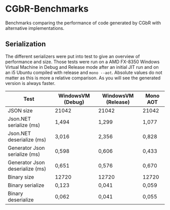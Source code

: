 # CGbR-Benchmarks
Benchmarks comparing the performance of code generated by CGbR with alternative implementations. 

## Serialization
The different serializers were put into test to give an overview of performance and size. Those tests were run on a AMD FX-8350 Windows Virtual Machine in Debug and Release mode after an initial JIT run and on an i5 Ubuntu compiled with release and `mono --aot`. Absolute values do not matter as this is more a relative comparison. As you will see the generated version is always faster.

| Test | WindowsVM (Debug) | WindowsVM (Release) | Mono AOT |
| ---- | ---------------- | ------------------ | --------- |
| JSON size | 21042 | 21042 | 21042 |
| Json.NET serialize (ms) | 1,494 | 1,299 | 1,077 |
| Json.NET deserialize (ms) | 3,016 | 2,356 | 0,828 |
| Generator Json serialize (ms) | 0,598 | 0,606 | 0,433 |
| Generator Json deserialize (ms) | 0,651 | 0,576 | 0,670 |
| Binary size | 12720 | 12720 | 12720 |
| Binary serialize | 0,123 | 0,041 | 0,059 |
| Binary deserialize | 0,062 | 0,041 | 0,055 |
